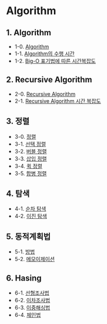 # Algorithm



## 1. Algorithm
- 1-0. [Algorithm]()
- 1-1. [Algorithm의 수행 시간]()
- 1-2. [Big-O 표기법에 따른 시간복잡도]()

## 2. Recursive Algorithm
- 2-0. [Recursive Algorithm]()
- 2-1. [Recursive Algorithm 시간 복잡도]()

## 3. 정렬
- 3-0. [정렬]()
- 3-1. [선택 정렬]()
- 3-2. [버블 정렬]()
- 3-3. [삽입 정렬]()
- 3-4. [퀵 정렬]()
- 3-5. [합병 정렬]()

## 4. 탐색
- 4-1. [순차 탐색]()
- 4-2. [이진 탐색]()

## 5. 동적계획법
- 5-1. [방법]()
- 5-2. [메모이제이션]()

## 6. Hasing
- 6-1. [선형조사법]()
- 6-2. [이차조사법]()
- 6-3. [이중해싱법]()
- 6-4. [체인법]()